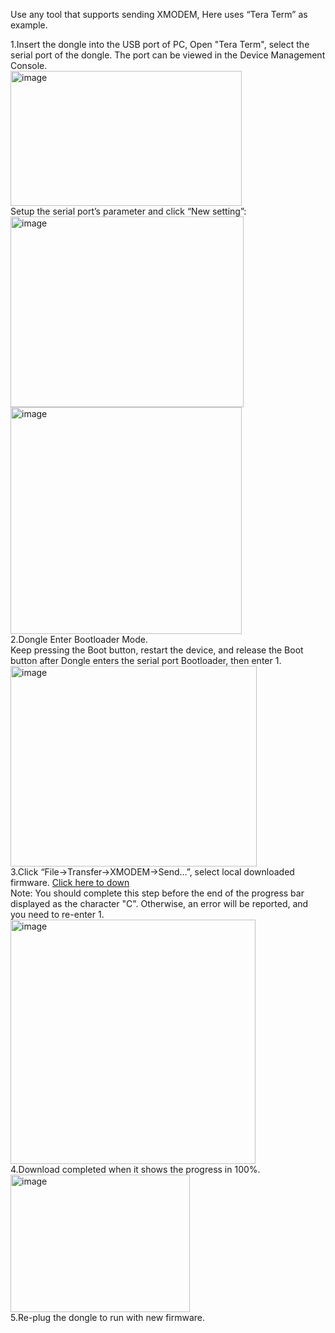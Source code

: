 Use any tool that supports sending XMODEM, Here uses “Tera Term” as example.   

1.Insert the dongle into the USB port of PC, Open "Tera Term", select the serial port of the dongle. The port can be viewed in the Device Management Console.  
<img width="370" height="216" alt="image" src="https://github.com/user-attachments/assets/83842fdd-fc4e-4666-9ef7-a1f82e765f46" />  
Setup the serial port’s parameter and click “New setting”:  
<img width="373" height="305" alt="image" src="https://github.com/user-attachments/assets/dded646f-9e3f-4dcb-8cc9-f47e240bfb10" />  
<img width="370" height="363" alt="image" src="https://github.com/user-attachments/assets/5071b737-77fa-4e05-992e-84ed5042e591" />  
2.Dongle Enter Bootloader Mode.   
Keep pressing the Boot button, restart the device, and release the Boot button after Dongle enters the serial port Bootloader, then enter 1.  
<img width="394" height="321" alt="image" src="https://github.com/user-attachments/assets/c9d275b5-8a9b-4acd-90e1-065e71349cb4" />  
3.Click “File->Transfer->XMODEM->Send…”, select local downloaded firmware. [Click here to down](https://github.com/lincukoo/USB-Dongle/tree/main/firmware)   
Note: You should complete this step before the end of the progress bar displayed as the character "C". Otherwise, an error will be reported, and you need to re-enter 1.  
<img width="392" height="391" alt="image" src="https://github.com/user-attachments/assets/40de9a17-0944-4dad-8b3b-d61093c551c0" />  
4.Download completed when it shows the progress in 100%.  
<img width="287" height="220" alt="image" src="https://github.com/user-attachments/assets/6dd5d82d-9a5a-4328-9a24-02cac81c789d" />  
5.Re-plug the dongle to run with new firmware.






